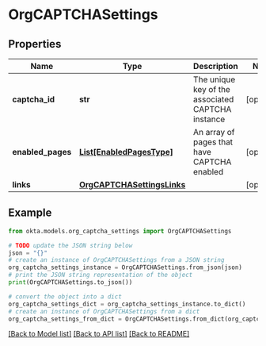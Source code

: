 # OrgCAPTCHASettings



## Properties

Name | Type | Description | Notes
------------ | ------------- | ------------- | -------------
**captcha_id** | **str** | The unique key of the associated CAPTCHA instance | [optional] 
**enabled_pages** | [**List[EnabledPagesType]**](EnabledPagesType.md) | An array of pages that have CAPTCHA enabled | [optional] 
**links** | [**OrgCAPTCHASettingsLinks**](OrgCAPTCHASettingsLinks.md) |  | [optional] 

## Example

```python
from okta.models.org_captcha_settings import OrgCAPTCHASettings

# TODO update the JSON string below
json = "{}"
# create an instance of OrgCAPTCHASettings from a JSON string
org_captcha_settings_instance = OrgCAPTCHASettings.from_json(json)
# print the JSON string representation of the object
print(OrgCAPTCHASettings.to_json())

# convert the object into a dict
org_captcha_settings_dict = org_captcha_settings_instance.to_dict()
# create an instance of OrgCAPTCHASettings from a dict
org_captcha_settings_from_dict = OrgCAPTCHASettings.from_dict(org_captcha_settings_dict)
```
[[Back to Model list]](../README.md#documentation-for-models) [[Back to API list]](../README.md#documentation-for-api-endpoints) [[Back to README]](../README.md)


